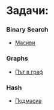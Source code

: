 # Задачи:
### Binary Search
* [Масиви](https://www.hackerrank.com/contests/exam-2020-02-06-sda/challenges/challenge-2851/submissions/code/1387472309)
  
### Graphs
* [Път в граф](https://www.hackerrank.com/contests/exam-2020-02-06-sda/challenges/challenge-2852/submissions/code/1387762134)

### Hash
* [Подмасив](https://www.hackerrank.com/contests/exam-2020-02-06-sda/challenges/challenge-2854/submissions/code/1387725871)
